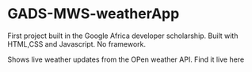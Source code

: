 # GADS-MWS-weatherApp
First project built in the Google Africa developer scholarship.
Built with HTML,CSS and Javascript. No framework.

Shows live weather updates from the OPen weather API.
Find it live here <a href = "https://gads-weatherapp-38ac7.firebaseapp.com/"><a>
